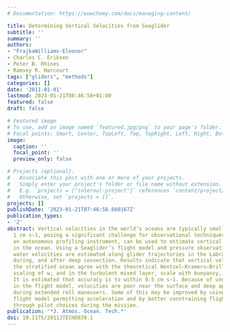 ```yaml
---
# Documentation: https://wowchemy.com/docs/managing-content/

title: Determining Vertical Velocities from Seaglider
subtitle: ''
summary: ''
authors:
- "FrajkaWilliams-Eleanor"
- Charles C. Eriksen
- Peter B. Rhines
- Ramsey R. Harcourt
tags: ["gliders", "methods"]
categories: []
date: '2011-01-01'
lastmod: 2023-01-21T08:46:58+01:00
featured: false
draft: false

# Featured image
# To use, add an image named `featured.jpg/png` to your page's folder.
# Focal points: Smart, Center, TopLeft, Top, TopRight, Left, Right, BottomLeft, Bottom, BottomRight.
image:
  caption: ''
  focal_point: ''
  preview_only: false

# Projects (optional).
#   Associate this post with one or more of your projects.
#   Simply enter your project's folder or file name without extension.
#   E.g. `projects = ["internal-project"]` references `content/project/deep-learning/index.md`.
#   Otherwise, set `projects = []`.
projects: []
publishDate: '2023-01-21T07:46:58.660167Z'
publication_types:
- '2'
abstract: Vertical velocities in the world’s oceans are typically small, less than
  1 cm s−1, posing a significant challenge for observational techniques. Seaglider,
  an autonomous profiling instrument, can be used to estimate vertical water velocity
  in the ocean. Using a Seaglider’s flight model and pressure observations, vertical
  water velocities are estimated along glider trajectories in the Labrador Sea before,
  during, and after deep convection. Results indicate that vertical velocities in
  the stratified ocean agree with the theoretical Wentzel–Kramers–Brillouin (WKB)
  scaling of w; and in the turbulent mixed layer, scale with buoyancy, and wind forcing.
  It is estimated that accuracy is to within 0.5 cm s−1. Because of uncertainties
  in the flight model, velocities are poor near the surface and deep apogees, and
  during extended roll maneuvers. Some of this may be improved by using a dynamic
  flight model permitting acceleration and by better constraining flight parameters
  through pilot choices during the mission.
publication: '*J. Atmos. Ocean. Tech.*'
doi: 10.1175/2011JTECHO830.1
---
```


